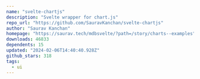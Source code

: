 ```yaml
---
name: "svelte-chartjs"
description: "Svelte wrapper for chart.js"
repo_url: "https://github.com/SauravKanchan/svelte-chartjs"
author: "Saurav Kanchan"
homepage: "https://saurav.tech/mdbsvelte/?path=/story/charts--examples"
downloads: 46833
dependents: 15
updated: "2024-02-06T14:40:40.928Z"
github_stars: 318
tags: 
  - ui
---
```

